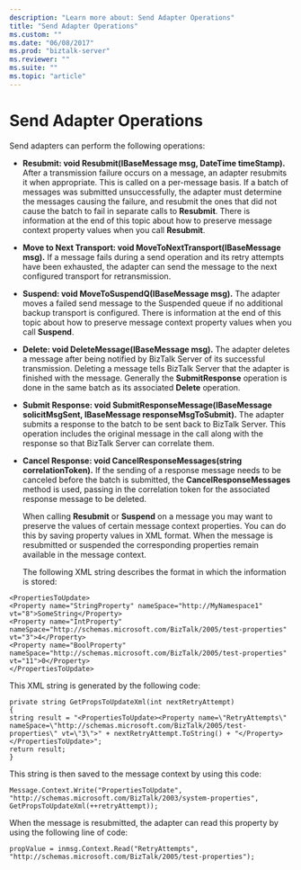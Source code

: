 ```yaml
---
description: "Learn more about: Send Adapter Operations"
title: "Send Adapter Operations"
ms.custom: ""
ms.date: "06/08/2017"
ms.prod: "biztalk-server"
ms.reviewer: ""
ms.suite: ""
ms.topic: "article"
---
```

# Send Adapter Operations
Send adapters can perform the following operations:  
  
- **Resubmit: void Resubmit(IBaseMessage msg, DateTime timeStamp).** After a transmission failure occurs on a message, an adapter resubmits it when appropriate. This is called on a per-message basis. If a batch of messages was submitted unsuccessfully, the adapter must determine the messages causing the failure, and resubmit the ones that did not cause the batch to fail in separate calls to **Resubmit**. There is information at the end of this topic about how to preserve message context property values when you call **Resubmit**.  
  
- **Move to Next Transport: void MoveToNextTransport(IBaseMessage msg).** If a message fails during a send operation and its retry attempts have been exhausted, the adapter can send the message to the next configured transport for retransmission.  
  
- **Suspend: void MoveToSuspendQ(IBaseMessage msg).** The adapter moves a failed send message to the Suspended queue if no additional backup transport is configured. There is information at the end of this topic about how to preserve message context property values when you call **Suspend**.  
  
- **Delete: void DeleteMessage(IBaseMessage msg).** The adapter deletes a message after being notified by BizTalk Server of its successful transmission. Deleting a message tells BizTalk Server that the adapter is finished with the message. Generally the **SubmitResponse** operation is done in the same batch as its associated **Delete** operation.  
  
- **Submit Response: void SubmitResponseMessage(IBaseMessage solicitMsgSent, IBaseMessage responseMsgToSubmit).** The adapter submits a response to the batch to be sent back to BizTalk Server. This operation includes the original message in the call along with the response so that BizTalk Server can correlate them.  
  
- **Cancel Response: void CancelResponseMessages(string correlationToken).** If the sending of a response message needs to be canceled before the batch is submitted, the **CancelResponseMessages** method is used, passing in the correlation token for the associated response message to be deleted.  
  
  When calling **Resubmit** or **Suspend** on a message you may want to preserve the values of certain message context properties. You can do this by saving property values in XML format. When the message is resubmitted or suspended the corresponding properties remain available in the message context.  
  
  The following XML string describes the format in which the information is stored:  
  
```  
<PropertiesToUpdate>  
<Property name="StringProperty" nameSpace="http://MyNamespace1" vt="8">SomeString</Property>  
<Property name="IntProperty" nameSpace="http://schemas.microsoft.com/BizTalk/2005/test-properties" vt="3">4</Property>  
<Property name="BoolProperty" nameSpace="http://schemas.microsoft.com/BizTalk/2005/test-properties" vt="11">0</Property>  
</PropertiesToUpdate>  
```  
  
 This XML string is generated by the following code:  
  
```  
private string GetPropsToUpdateXml(int nextRetryAttempt)  
{  
string result = "<PropertiesToUpdate><Property name=\"RetryAttempts\" nameSpace=\"http://schemas.microsoft.com/BizTalk/2005/test-properties\" vt=\"3\">" + nextRetryAttempt.ToString() + "</Property></PropertiesToUpdate>";  
return result;  
}  
```  
  
 This string is then saved to the message context by using this code:  
  
```  
Message.Context.Write("PropertiesToUpdate", "http://schemas.microsoft.com/BizTalk/2003/system-properties", GetPropsToUpdateXml(++retryAttempt));  
```  
  
 When the message is resubmitted, the adapter can read this property by using the following line of code:  
  
```  
propValue = inmsg.Context.Read("RetryAttempts", "http://schemas.microsoft.com/BizTalk/2005/test-properties");  
```
